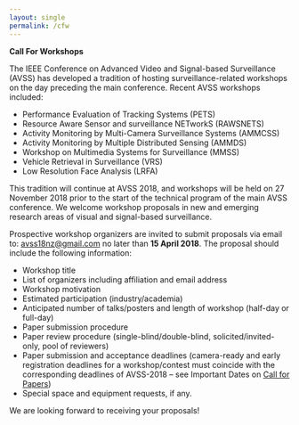 ```yaml
---
layout: single
permalink: /cfw
---
```

**Call For Workshops**

The IEEE Conference on Advanced Video and Signal-based Surveillance (AVSS) has developed a tradition of hosting surveillance-related workshops on the day preceding the main conference. Recent AVSS workshops included:<br/>
- Performance Evaluation of Tracking Systems (PETS)
- Resource Aware Sensor and surveillance NETworkS (RAWSNETS)
- Activity Monitoring by Multi-Camera Surveillance Systems (AMMCSS)
- Activity Monitoring by Multiple Distributed Sensing (AMMDS)
- Workshop on Multimedia Systems for Surveillance (MMSS)
- Vehicle Retrieval in Surveillance (VRS)
- Low Resolution Face Analysis (LRFA)

This tradition will continue at AVSS 2018, and workshops will be held on 27 November 2018 prior to the start of the technical program of the main AVSS conference. We welcome workshop proposals in new and emerging research areas of visual and signal-based surveillance.

Prospective workshop organizers are invited to submit proposals via email to: <a href="mailto:avss18nz@gmail.com">avss18nz@gmail.com</a> no later than <b>15 April 2018</b>. The proposal should include the following information:<br/>
- Workshop title
- List of organizers including affiliation and email address
- Workshop motivation
- Estimated participation (industry/academia)
- Anticipated number of talks/posters and length of workshop (half-day or full-day)
- Paper submission procedure 
- Paper review procedure (single-blind/double-blind, solicited/invited-only, pool of reviewers)
- Paper submission and acceptance deadlines (camera-ready and early registration deadlines for a workshop/contest must coincide with the corresponding deadlines of AVSS-2018 – see Important Dates on [Call for Papers](/cfp))
- Special space and equipment requests, if any.
 
We are looking forward to receiving your proposals!